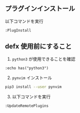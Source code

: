 ## プラグインインストール
以下コマンドを実行
```
:PlugInstall
```

## defx 使用前にすること
1. `python3` が使用できることを確認
```
:echo has("python3")
```
2. `pynvim` インストール
```bash
pip3 install --user pynvim
```
3. 以下コマンドを実行
```
:UpdateRemotePlugins
```
